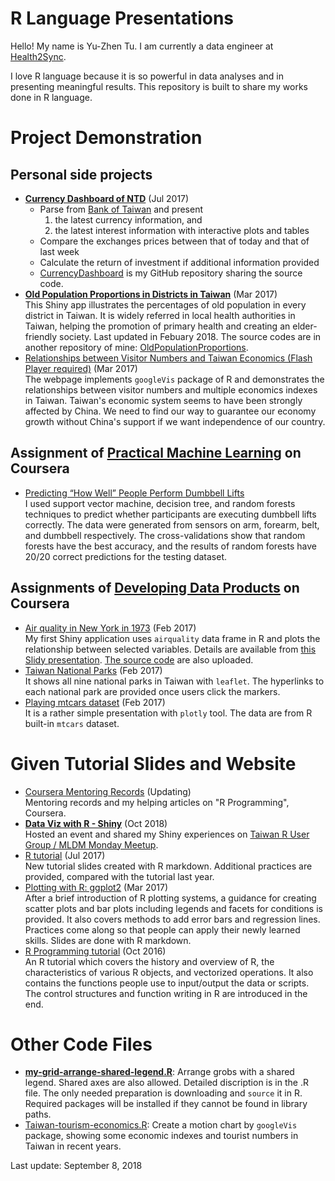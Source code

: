 # R Language Presentations
Hello! My name is Yu-Zhen Tu. I am currently a data engineer at [Health2Sync](https://www.health2sync.com/?lang=en-us).

I love R language because it is so powerful in data analyses and in presenting meaningful results. This repository is built to share my works done in R language.

# Project Demonstration

## Personal side projects
* __[Currency Dashboard of NTD](https://corytu.shinyapps.io/currency-dashboard/)__ (Jul 2017)<br>
    * Parse from [Bank of Taiwan](http://www.bot.com.tw/Pages/default.aspx) and present
        1. the latest currency information, and
        2. the latest interest information with interactive plots and tables
    * Compare the exchanges prices between that of today and that of last week
    * Calculate the return of investment if additional information provided
    * [CurrencyDashboard](https://github.com/corytu/CurrencyDashboard) is my GitHub repository sharing the source code.
* __[Old Population Proportions in Districts in Taiwan](https://corytu.shinyapps.io/old-population-proportions/)__ (Mar 2017)<br>
This Shiny app illustrates the percentages of old population in every district in Taiwan. It is widely referred in local health authorities in Taiwan, helping the promotion of primary health and creating an elder-friendly society. Last updated in Febuary 2018. The source codes are in another repository of mine: [OldPopulationProportions](https://github.com/corytu/OldPopulationProportions).
* [Relationships between Visitor Numbers and Taiwan Economics (Flash Player required)](https://corytu.github.io/RLanguagePresentations/docs/Relationships_between_Visitor_Numbers_and_Taiwan_Economics.html) (Mar 2017)<br>
The webpage implements `googleVis` package of R and demonstrates the relationships between visitor numbers and multiple economics indexes in Taiwan. Taiwan's economic system seems to have been strongly affected by China. We need to find our way to guarantee our economy growth without China's support if we want independence of our country.

## Assignment of [Practical Machine Learning](https://www.coursera.org/learn/practical-machine-learning/home/info) on Coursera
* [Predicting “How Well” People Perform Dumbbell Lifts](https://github.com/corytu/PredictDumbbellLifts)<br>
I used support vector machine, decision tree, and random forests techniques to predict whether participants are executing dumbbell lifts correctly. The data were generated from sensors on arm, forearm, belt, and dumbbell respectively. The cross-validations show that random forests have the best accuracy, and the results of random forests have 20/20 correct predictions for the testing dataset.

## Assignments of [Developing Data Products](https://www.coursera.org/learn/data-products/home/info) on Coursera
* [Air quality in New York in 1973](https://corytu.shinyapps.io/airquality/) (Feb 2017)<br>
My first Shiny application uses `airquality` data frame in R and plots the relationship between selected variables. Details are available from [this Slidy presentation](https://corytu.github.io/RLanguagePresentations/docs/Air_Quality_in_New_York_in_1973.html). [The source code](docs/airquality_app.R) are also uploaded.
* [Taiwan National Parks](https://corytu.github.io/RLanguagePresentations/docs/Taiwan_National_Parks.html) (Feb 2017)<br>
It shows all nine national parks in Taiwan with `leaflet`. The hyperlinks to each national park are provided once users click the markers.
* [Playing mtcars dataset](https://corytu.github.io/RLanguagePresentations/docs/play_mtcars_dataset.html) (Feb 2017)<br>
It is a rather simple presentation with `plotly` tool. The data are from R built-in `mtcars` dataset.

# Given Tutorial Slides and Website
* [Coursera Mentoring Records](https://corytu.github.io/CourseraRMentoring/) (Updating)<br>
Mentoring records and my helping articles on "R Programming", Coursera.
* __[Data Viz with R - Shiny](https://corytu.github.io/RLanguagePresentations/docs/Shiny_Intro.html)__ (Oct 2018)<br>
Hosted an event and shared my Shiny experiences on [Taiwan R User Group / MLDM Monday Meetup](https://www.meetup.com/Taiwan-R/events/254369159/).
* [R tutorial](https://corytu.github.io/RLanguagePresentations/docs/R-Tutorial.html) (Jul 2017)<br>
New tutorial slides created with R markdown. Additional practices are provided, compared with the tutorial last year.
* <a href="https://corytu.github.io/RLanguagePresentations/docs/Plotting_with_R_ggplot2.html">Plotting with R: ggplot2</a> (Mar 2017)<br>
After a brief introduction of R plotting systems, a guidance for creating scatter plots and bar plots including legends and facets for conditions is provided. It also covers methods to add error bars and regression lines. Practices come along so that people can apply their newly learned skills. Slides are done with R markdown.
* <a href="https://github.com/corytu/RLanguagePresentations/blob/master/docs/R_Tutorial_20161012_BLP.pdf">R Programming tutorial</a> (Oct 2016)<br>
An R tutorial which covers the history and overview of R, the characteristics of various R objects, and vectorized operations. It also contains the functions people use to input/output the data or scripts. The control structures and function writing in R are introduced in the end.

# Other Code Files
* __[my-grid-arrange-shared-legend.R](https://github.com/corytu/RLanguagePresentations/blob/master/docs/my-grid-arrange-shared-legend.R)__: Arrange grobs with a shared legend. Shared axes are also allowed. Detailed discription is in the .R file. The only needed preparation is downloading and `source` it in R. Required packages will be installed if they cannot be found in library paths.
* [Taiwan-tourism-economics.R](https://github.com/corytu/RLanguagePresentations/blob/master/docs/Taiwan-tourism-economics.R): Create a motion chart by `googleVis` package, showing some economic indexes and tourist numbers in Taiwan in recent years.

Last update: September 8, 2018
